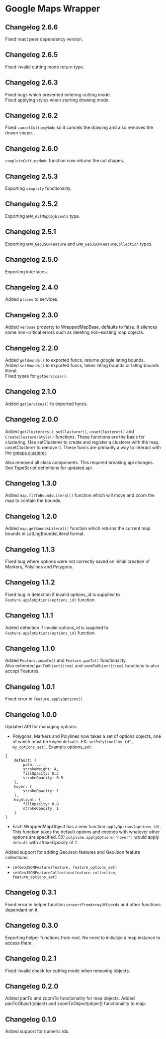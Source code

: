 # Google Maps Wrapper

## Changelog 2.6.6

Fixed react peer dependency version.

## Changelog 2.6.5

Fixed invalid cutting mode return type.

## Changelog 2.6.3

Fixed bugs which prevented entering cutting mode.  
Fixed applying styles when starting drawing mode.

## Changelog 2.6.2

Fixed `cancelCuttingMode` so it cancels the drawing and also removes the drawn shape.

## Changelog 2.6.0

`completeCuttingMode` function now returns the cut shapes.

## Changelog 2.5.3

Exporting `simplify` functionality.

## Changelog 2.5.2

Exporting `GMW_AllMapObjEvents` type.

## Changelog 2.5.1

Exporting `GMW_GeoJSONFeature` and `GMW_GeoJSONFeatureCollection` types.

## Changelog 2.5.0

Exporting interfaces.

## Changelog 2.4.0

Added `places` to services.

## Changelog 2.3.0

Added `verbose` property to WrappedMapBase, defaults to false. It silences some non-critical errors such as deleting non-existing map objects.

## Changelog 2.2.0

Added `getBounds()` to exported funcs, returns google latlng bounds.  
Added `setBounds()` to exported funcs, takes latlng bounds or latlng bounds literal.  
Fixed types for `getServices()`.

## Changelog 2.1.0

Added `getServices()` to exported funcs.

## Changelog 2.0.0

Added `getClusterers()`, `setClasturer()`, `unsetClusterer()` and `CreateClustererStyle()` functions. These functions are the basis for clustering. Use setClusterer to create and register a clusterer with the map, unsetClusterer to remove it. These funcs are primarily a way to interact with the [gmaps clusterer](https://github.com/googlemaps/v3-utility-library/tree/master/packages/markerclustererplus).

Also removed all class components. This required breaking api changes. See TypeScript definitions for updated api.

## Changelog 1.3.0

Added `map.fitToBoundsLiteral()` function which will move and zoom the map to contain the bounds.

## Changelog 1.2.0

Added `map.getBoundsLiteral()` function which returns the current map bounds in LatLngBoundsLiteral format.

## Changelog 1.1.3

Fixed bug where options were not correctly saved on initial creation of Markers, Polylines and Polygons.

## Changelog 1.1.2

Fixed bug in detection if invalid options_id is supplied to `Feature.applyOptions(options_id)` function.

## Changelog 1.1.1

Added detection if invalid options_id is supplied to `Feature.applyOptions(options_id)` function.

## Changelog 1.1.0

Added `Feature.zoomTo()` and `Feature.panTo()` functionality.  
Also extended `panToObject(item)` and `zoomToObject(item)` functions to also accept Features.

## Changelog 1.0.1

Fixed error in `Feature.applyOptions()`.

## Changelog 1.0.0

Updated API for managing options:

- Polygons, Markers and Polylines now takes a set of options objects, one of which must be keyed `default`. EX: `setPolyline("my_id", my_options_set)`. Example options_set:

```
{
    default: {
        path: ...,
        strokeWeight: 4,
        fillOpacity: 0.3
        strokeOpacity: 0.5
    },
    hover: {
        strokeOpacity: 1
    },
    highlight: {
        fillOpacity: 0.8
        strokeOpacity: 1
    }
}
```

- Each WrappedMapObject has a new function `applyOptions(options_id)`. This function takes the default options and extends with whatever other options are specified. EX: `polyline.applyOptions('hover')` would apply `default` with _strokeOpacity_ of _1_.

Added support for adding GeoJson features and GeoJson feature collections:

- `setGeoJSONFeature(feature, feature_options_set)`
- `setGeoJSONFeatureCollection(feature_collection, feature_options_set)`

## Changelog 0.3.1

Fixed error in helper function `convertFromArrayOfCoords` and other functions dependant on it.

## Changelog 0.3.0

Exporting helper functions from root. No need to initialize a map instance to access them.

## Changelog 0.2.1

Fixed invalid check for cutting mode when removing objects.

## Changelog 0.2.0

Added panTo and zoomTo functionality for map objects.
Added panToObject(object) and zoomToObject(object) functionality to map.

## Changelog 0.1.0

Added support for numeric ids.
